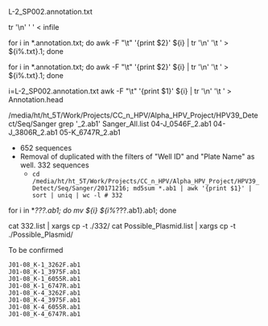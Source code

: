 L-2_SP002.annotation.txt

tr '\n' ' ' < infile

for i in *.annotation.txt; do
awk -F "\t" '{print $2}' ${i} | tr '\n' '\t ' > ${i%.txt}.1; done

for i in *.annotation.txt; do awk -F "\t" '{print $2}' ${i} | tr '\n' '\t ' > ${i%.txt}.1; done

i=L-2_SP002.annotation.txt
awk -F "\t" '{print $1}' ${i} | tr '\n' '\t ' > Annotation.head

/media/ht/ht_5T/Work/Projects/CC_n_HPV/Alpha_HPV_Project/HPV39_Detect/Seq/Sanger
grep '_2.ab1' Sanger_All.list
    04-J_0546F_2.ab1
    04-J_3806R_2.ab1
    05-K_6747R_2.ab1

- 652 sequences
- Removal of duplicated with the filters of "Well ID" and "Plate Name" as well. 332 sequences
    + `cd /media/ht/ht_5T/Work/Projects/CC_n_HPV/Alpha_HPV_Project/HPV39_Detect/Seq/Sanger/20171216; md5sum *.ab1 | awk '{print $1}' | sort | uniq | wc -l # 332`


for i in  *_???.ab1; do mv ${i} ${i%_???.ab1}.ab1; done

cat 332.list | xargs cp -t ./332/
cat Possible_Plasmid.list | xargs cp -t ./Possible_Plasmid/

To be confirmed

    J01-08_K-1_3262F.ab1
    J01-08_K-1_3975F.ab1
    J01-08_K-1_6055R.ab1
    J01-08_K-1_6747R.ab1
    J01-08_K-4_3262F.ab1
    J01-08_K-4_3975F.ab1
    J01-08_K-4_6055R.ab1
    J01-08_K-4_6747R.ab1

